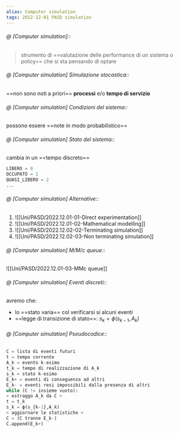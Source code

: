 ```yaml
---
alias: Computer simulation
tags: 2022-12-01 PASD simulation
---
```


###### @ [Computer simulation]::
> strumento di ==valutazione delle performance di un sistema o policy== che si sta pensando di optare
<!--ID: 1670236970454-->


###### @ [Computer simulation] Simulazione stocastica::
 ==non sono noti a priori== **processi** e/o **tempo di servizio**
<!--ID: 1670236970458-->


###### @ [Computer simulation] Condizioni del sistema::
 possono essere ==note in modo probabilistico==
<!--ID: 1670236970463-->


###### @ [Computer simulation] Stato del sistema::
 cambia in un ==tempo discreto==
```python
LIBERO = 0
OCCUPATO = 1
QUASI_LIBERO = 2
...
```
<!--ID: 1670236970468-->


###### @ [Computer simulation] Alternative::
1. ![[Uni/PASD/2022.12.01-01-Direct experimentation]]
2. ![[Uni/PASD/2022.12.01-02-Mathematical modelling]]
3. ![[Uni/PASD/2022.12.02-02-Terminating simulation]]
4. ![[Uni/PASD/2022.12.02-03-Non terminating simulation]]

###### @ [Computer simulation] M/M/c queue::
![[Uni/PASD/2022.12.01-03-MMc queue]]
<!--ID: 1670766972401-->


###### @ [Computer simulation] Eventi discreti::
 avremo che:
- lo ==stato varia== col verificarsi si alcuni eventi
- ==legge di transizione di stato==: $s_k=\phi (s_{k-1},A_k)$
<!--ID: 1670236970472-->


###### @ [Computer simulation] Pseudocodice::

```python
C = lista di eventi futuri
t = tempo corrente
A_k = evento k-esimo
t_k = tempo di realizzazione di A_k
s_k = stato k-esimo
E_k+ = eventi di conseguenza ad altri
E_k- = eventi resi impossibili dalla presenza di altri
while (C != insieme vuoto):
< estraggo A_k da C >
t = t_k
s_k = ϕ(s_{k-1},A_k)
< aggiornare le statistiche >
C = (C tranne E_k-)
C.append(E_k+)
```
<!--ID: 1670236970477-->
